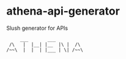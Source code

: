 # athena-api-generator
Slush generator for APIs

```
     ___       ___           
 /\   |  |__| |__  |\ |  /\  
/~~\  |  |  | |___ | \| /~~\ 
                             
```
